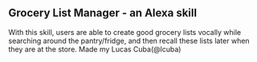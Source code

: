 ## Grocery List Manager - an Alexa skill

With this skill, users are able to create good grocery lists vocally while searching around the pantry/fridge, and then recall these lists later when they are at the store. Made my Lucas Cuba(@lcuba)
